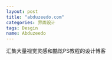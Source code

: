 ```yaml
---
layout: post
title: "abduzeedo.com"
categories: 界面设计
tags: Desgin
name: Abduzeedo
---
```

汇集大量视觉灵感和酷炫PS教程的设计博客
<!--break-->

